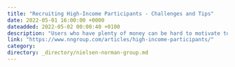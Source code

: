 ```yaml
---
title: "Recruiting High-Income Participants - Challenges and Tips"
date: 2022-05-01 16:00:00 +0000
dateadded: 2022-05-02 00:00:40 +0100
description: "Users who have plenty of money can be hard to motivate to participate in research. Word-of-mouth networking, flexibility in scheduling, and remote studies might help you recruit them."
link: "https://www.nngroup.com/articles/high-income-participants/"
category:
directory: _directory/nielsen-norman-group.md
---
```

